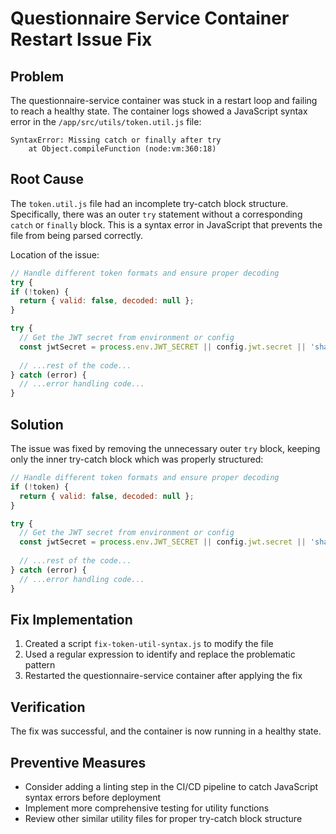 # Questionnaire Service Container Restart Issue Fix

## Problem
The questionnaire-service container was stuck in a restart loop and failing to reach a healthy state. The container logs showed a JavaScript syntax error in the `/app/src/utils/token.util.js` file:

```
SyntaxError: Missing catch or finally after try
    at Object.compileFunction (node:vm:360:18)
```

## Root Cause
The `token.util.js` file had an incomplete try-catch block structure. Specifically, there was an outer `try` statement without a corresponding `catch` or `finally` block. This is a syntax error in JavaScript that prevents the file from being parsed correctly.

Location of the issue:
```javascript
// Handle different token formats and ensure proper decoding
try {
if (!token) {
  return { valid: false, decoded: null };
}

try {
  // Get the JWT secret from environment or config
  const jwtSecret = process.env.JWT_SECRET || config.jwt.secret || 'shared-security-risk-assessment-secret-key';
  
  // ...rest of the code...
} catch (error) {
  // ...error handling code...
}
```

## Solution
The issue was fixed by removing the unnecessary outer `try` block, keeping only the inner try-catch block which was properly structured:

```javascript
// Handle different token formats and ensure proper decoding
if (!token) {
  return { valid: false, decoded: null };
}

try {
  // Get the JWT secret from environment or config
  const jwtSecret = process.env.JWT_SECRET || config.jwt.secret || 'shared-security-risk-assessment-secret-key';
  
  // ...rest of the code...
} catch (error) {
  // ...error handling code...
}
```

## Fix Implementation
1. Created a script `fix-token-util-syntax.js` to modify the file
2. Used a regular expression to identify and replace the problematic pattern
3. Restarted the questionnaire-service container after applying the fix

## Verification
The fix was successful, and the container is now running in a healthy state.

## Preventive Measures
- Consider adding a linting step in the CI/CD pipeline to catch JavaScript syntax errors before deployment
- Implement more comprehensive testing for utility functions
- Review other similar utility files for proper try-catch block structure

